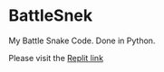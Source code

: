 # BattleSnek
My Battle Snake Code. Done in Python.

Please visit the [Replit link](https://replit.com/@SharenGanesh029/starter-snek-python-1#server.py)

